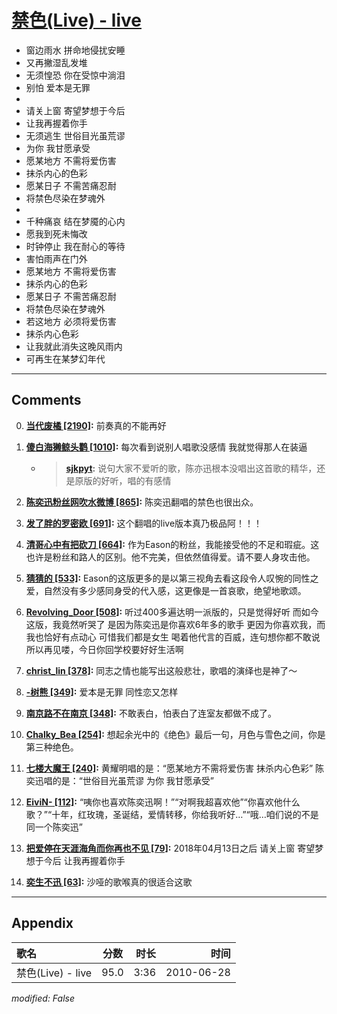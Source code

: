 # [禁色(Live) - live](https://music.163.com/song?id=64459)

* 窗边雨水 拼命地侵扰安睡
* 又再撇湿乱发堆
* 无须惶恐 你在受惊中淌泪
* 别怕 爱本是无罪
* 
* 请关上窗 寄望梦想于今后
* 让我再握着你手
* 无须逃生 世俗目光虽荒谬
* 为你 我甘愿承受
* 愿某地方 不需将爱伤害
* 抹杀内心的色彩
* 愿某日子 不需苦痛忍耐
* 将禁色尽染在梦魂外
* 
* 千种痛哀 结在梦魇的心内
* 愿我到死未悔改
* 时钟停止 我在耐心的等待
* 害怕雨声在门外
* 愿某地方 不需将爱伤害
* 抹杀内心的色彩
* 愿某日子 不需苦痛忍耐
* 将禁色尽染在梦魂外
* 若这地方 必须将爱伤害
* 抹杀内心色彩
* 让我就此消失这晚风雨内
* 可再生在某梦幻年代


---

## Comments
0. **[当代废橘 \[2190\]](https://music.163.com/#/user/home?id=34046752):** 前奏真的不能再好

1. **[傻白海獭鲸头鹳 \[1010\]](https://music.163.com/#/user/home?id=81151667):** 每次看到说别人唱歌没感情 我就觉得那人在装逼
	* > **[sjkpyt](https://music.163.com/#/user/home?id=1210181):** 说句大家不爱听的歌，陈亦迅根本没唱出这首歌的精华，还是原版的好听，唱的有感情

2. **[陈奕迅粉丝网吹水微博 \[865\]](https://music.163.com/#/user/home?id=3719212):** 陈奕迅翻唱的禁色也很出众。

3. **[发了胖的罗密欧 \[691\]](https://music.163.com/#/user/home?id=2542759):** 这个翻唱的live版本真乃极品阿！！！

4. **[清哥心中有把砍刀 \[664\]](https://music.163.com/#/user/home?id=65495087):** 作为Eason的粉丝，我能接受他的不足和瑕疵。这也许是粉丝和路人的区别。他不完美，但依然值得爱。请不要人身攻击他。

5. **[猜猜的 \[533\]](https://music.163.com/#/user/home?id=78528463):** Eason的这版更多的是以第三视角去看这段令人叹惋的同性之爱，自然没有多少感同身受的代入感，这更像是一首哀歌，绝望地歌颂。

6. **[Revolving_Door \[508\]](https://music.163.com/#/user/home?id=59727266):** 听过400多遍达明一派版的，只是觉得好听 而如今这版，我竟然听哭了 是因为陈奕迅是你喜欢6年多的歌手 更因为你喜欢我，而我也恰好有点动心 可惜我们都是女生 喝着他代言的百威，连句想你都不敢说 所以再见喽，今日你回学校要好好生活啊

7. **[christ_lin \[378\]](https://music.163.com/#/user/home?id=41200480):** 同志之情也能写出这般悲壮，歌唱的演绎也是神了～

8. **[-树熊 \[349\]](https://music.163.com/#/user/home?id=389606209):** 爱本是无罪 同性恋又怎样

9. **[南京路不在南京 \[348\]](https://music.163.com/#/user/home?id=367129667):** 不敢表白，怕表白了连室友都做不成了。

10. **[Chalky_Bea \[254\]](https://music.163.com/#/user/home?id=314332136):** 想起余光中的《绝色》最后一句，月色与雪色之间，你是第三种绝色。

11. **[七楼大魔王 \[240\]](https://music.163.com/#/user/home?id=115478030):** 黄耀明唱的是：“愿某地方不需将爱伤害 抹杀内心色彩”陈奕迅唱的是：“世俗目光虽荒谬 为你 我甘愿承受”

12. **[EiviN- \[112\]](https://music.163.com/#/user/home?id=104847261):** “咦你也喜欢陈奕迅啊！”“对啊我超喜欢他”“你喜欢他什么歌？”“十年，红玫瑰，圣诞结，爱情转移，你给我听好…”“哦…咱们说的不是同一个陈奕迅”

13. **[把爱停在天涯海角而你再也不见 \[79\]](https://music.163.com/#/user/home?id=266302661):** 2018年04月13日之后 请关上窗 寄望梦想于今后 让我再握着你手

14. **[奕生不迅 \[63\]](https://music.163.com/#/user/home?id=593683715):** 沙哑的歌喉真的很适合这歌



---

## Appendix

|歌名|分数|时长|时间|
|:---|:---:|---:|---:|
|禁色(Live) - live|95.0|3:36|2010-06-28

*modified: False*